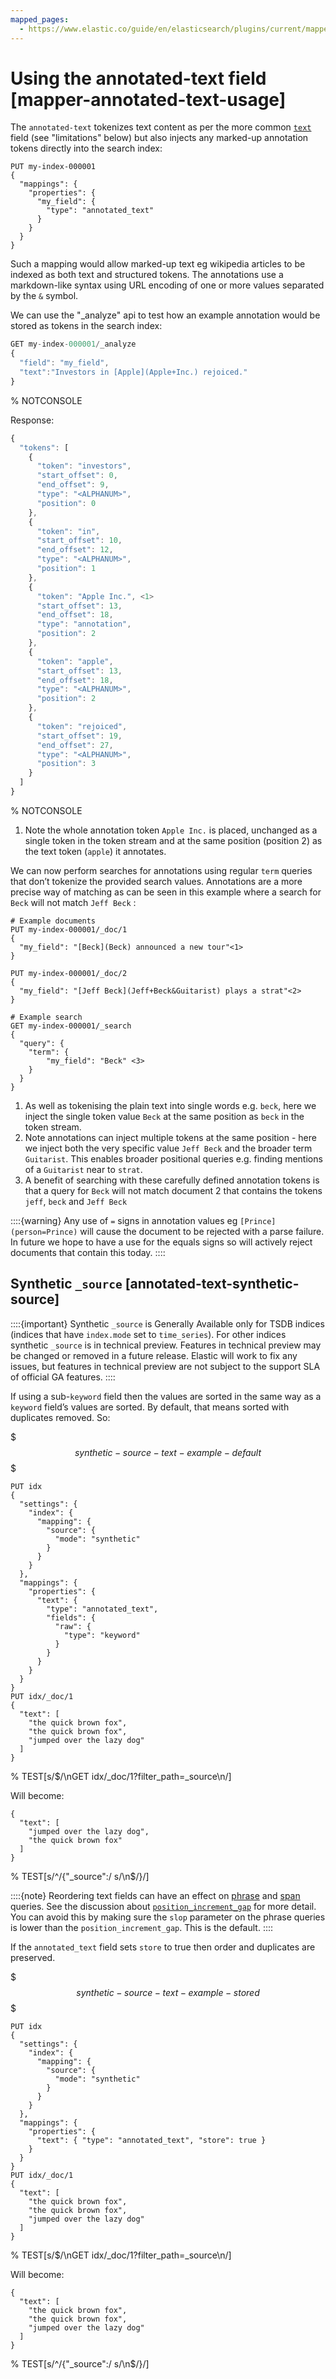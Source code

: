 ```yaml
---
mapped_pages:
  - https://www.elastic.co/guide/en/elasticsearch/plugins/current/mapper-annotated-text-usage.html
---
```


# Using the annotated-text field [mapper-annotated-text-usage]

The `annotated-text` tokenizes text content as per the more common [`text`](/reference/elasticsearch/mapping-reference/text.md) field (see "limitations" below) but also injects any marked-up annotation tokens directly into the search index:

```console
PUT my-index-000001
{
  "mappings": {
    "properties": {
      "my_field": {
        "type": "annotated_text"
      }
    }
  }
}
```

Such a mapping would allow marked-up text eg wikipedia articles to be indexed as both text and structured tokens. The annotations use a markdown-like syntax using URL encoding of one or more values separated by the `&` symbol.

We can use the "_analyze" api to test how an example annotation would be stored as tokens in the search index:

```js
GET my-index-000001/_analyze
{
  "field": "my_field",
  "text":"Investors in [Apple](Apple+Inc.) rejoiced."
}
```
% NOTCONSOLE

Response:

```js
{
  "tokens": [
    {
      "token": "investors",
      "start_offset": 0,
      "end_offset": 9,
      "type": "<ALPHANUM>",
      "position": 0
    },
    {
      "token": "in",
      "start_offset": 10,
      "end_offset": 12,
      "type": "<ALPHANUM>",
      "position": 1
    },
    {
      "token": "Apple Inc.", <1>
      "start_offset": 13,
      "end_offset": 18,
      "type": "annotation",
      "position": 2
    },
    {
      "token": "apple",
      "start_offset": 13,
      "end_offset": 18,
      "type": "<ALPHANUM>",
      "position": 2
    },
    {
      "token": "rejoiced",
      "start_offset": 19,
      "end_offset": 27,
      "type": "<ALPHANUM>",
      "position": 3
    }
  ]
}
```
% NOTCONSOLE

1. Note the whole annotation token `Apple Inc.` is placed, unchanged as a single token in the token stream and at the same position (position 2) as the text token (`apple`) it annotates.


We can now perform searches for annotations using regular `term` queries that don’t tokenize the provided search values. Annotations are a more precise way of matching as can be seen in this example where a search for `Beck` will not match `Jeff Beck` :

```console
# Example documents
PUT my-index-000001/_doc/1
{
  "my_field": "[Beck](Beck) announced a new tour"<1>
}

PUT my-index-000001/_doc/2
{
  "my_field": "[Jeff Beck](Jeff+Beck&Guitarist) plays a strat"<2>
}

# Example search
GET my-index-000001/_search
{
  "query": {
    "term": {
        "my_field": "Beck" <3>
    }
  }
}
```

1. As well as tokenising the plain text into single words e.g. `beck`, here we inject the single token value `Beck` at the same position as `beck` in the token stream.
2. Note annotations can inject multiple tokens at the same position - here we inject both the very specific value `Jeff Beck` and the broader term `Guitarist`. This enables broader positional queries e.g. finding mentions of a `Guitarist` near to `strat`.
3. A benefit of searching with these carefully defined annotation tokens is that a query for `Beck` will not match document 2 that contains the tokens `jeff`, `beck` and `Jeff Beck`


::::{warning}
Any use of `=` signs in annotation values eg `[Prince](person=Prince)` will cause the document to be rejected with a parse failure. In future we hope to have a use for the equals signs so will actively reject documents that contain this today.
::::


## Synthetic `_source` [annotated-text-synthetic-source]

::::{important}
Synthetic `_source` is Generally Available only for TSDB indices (indices that have `index.mode` set to `time_series`). For other indices synthetic `_source` is in technical preview. Features in technical preview may be changed or removed in a future release. Elastic will work to fix any issues, but features in technical preview are not subject to the support SLA of official GA features.
::::


If using a sub-`keyword` field then the values are sorted in the same way as a `keyword` field’s values are sorted. By default, that means sorted with duplicates removed. So:

$$$synthetic-source-text-example-default$$$

```console
PUT idx
{
  "settings": {
    "index": {
      "mapping": {
        "source": {
          "mode": "synthetic"
        }
      }
    }
  },
  "mappings": {
    "properties": {
      "text": {
        "type": "annotated_text",
        "fields": {
          "raw": {
            "type": "keyword"
          }
        }
      }
    }
  }
}
PUT idx/_doc/1
{
  "text": [
    "the quick brown fox",
    "the quick brown fox",
    "jumped over the lazy dog"
  ]
}
```
% TEST[s/$/\nGET idx\/_doc\/1?filter_path=_source\n/]

Will become:

```console-result
{
  "text": [
    "jumped over the lazy dog",
    "the quick brown fox"
  ]
}
```
% TEST[s/^/{"_source":/ s/\n$/}/]

::::{note}
Reordering text fields can have an effect on [phrase](/reference/query-languages/query-dsl/query-dsl-match-query-phrase.md) and [span](/reference/query-languages/query-dsl/span-queries.md) queries. See the discussion about [`position_increment_gap`](/reference/elasticsearch/mapping-reference/position-increment-gap.md) for more detail. You can avoid this by making sure the `slop` parameter on the phrase queries is lower than the `position_increment_gap`. This is the default.
::::


If the `annotated_text` field sets `store` to true then order and duplicates are preserved.

$$$synthetic-source-text-example-stored$$$

```console
PUT idx
{
  "settings": {
    "index": {
      "mapping": {
        "source": {
          "mode": "synthetic"
        }
      }
    }
  },
  "mappings": {
    "properties": {
      "text": { "type": "annotated_text", "store": true }
    }
  }
}
PUT idx/_doc/1
{
  "text": [
    "the quick brown fox",
    "the quick brown fox",
    "jumped over the lazy dog"
  ]
}
```
% TEST[s/$/\nGET idx\/_doc\/1?filter_path=_source\n/]

Will become:

```console-result
{
  "text": [
    "the quick brown fox",
    "the quick brown fox",
    "jumped over the lazy dog"
  ]
}
```
% TEST[s/^/{"_source":/ s/\n$/}/]

